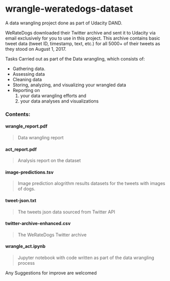 # wrangle-weratedogs-dataset
A data wrangling project done as part of Udacity DAND.

WeRateDogs downloaded their Twitter archive and sent it to Udacity via email exclusively for you to use in this project. This archive contains basic tweet data (tweet ID, timestamp, text, etc.) for all 5000+ of their tweets as they stood on August 1, 2017.

Tasks Carried out as part of the Data wrangling, which consists of:
* Gathering data.
* Assessing data
* Cleaning data
* Storing, analyzing, and visualizing your wrangled data
* Reporting on 
  1) your data wrangling efforts and 
  2) your data analyses and visualizations

### Contents:
#### wrangle_report.pdf
> Data wrangling report

#### act_report.pdf
> Analysis report on the dataset

#### image-predictions.tsv
> Image prediction alogrithm results datasets for the tweets with images of dogs.

#### tweet-json.txt
> The tweets json data sourced from Twitter API

#### twitter-archive-enhanced.csv
> The WeRateDogs Twitter archive 

#### wrangle_act.ipynb
> Jupyter notebook with code written as part of the data wrangling process

Any Suggestions for improve are welcomed
